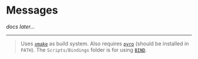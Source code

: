 # Messages

_docs later..._

---

> Uses [`xmake`][] as build system.
> Also requires [`pyro`][] (should be installed in `PATH`).
> The `Scripts/Bindings` folder is for using [`BIND`][].


[`xmake`]: https://xmake.io
[`pyro`]: https://wiki.fireundubh.com/pyro
[`BIND`]: https://github.com/SkyrimScripting/Bind
